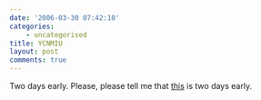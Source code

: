 ```yaml
---
date: '2006-03-30 07:42:10'
categories:
    - uncategorised
title: YCNMIU
layout: post
comments: true
---
```


Two days early. Please, please tell me that
[this](http://news.bbc.co.uk/1/hi/technology/4853548.stm) is two days
early.
